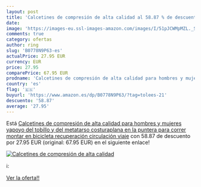 ```yaml
---
layout: post
title: 'Calcetines de compresión de alta calidad al 58.87 % de descuento'
date: 
image: 'https://images-eu.ssl-images-amazon.com/images/I/51pJCWMpMZL._SL200_.jpg'
comments: true
category: ofertas
author: ring
slug: 'B0778N9P63-es'
actualPrice: 27.95 EUR
currency: EUR
price: 27.95
comparePrice: 67.95 EUR
prodname: 'Calcetines de compresión de alta calidad para hombres y mujeres  yapoyo del tobillo y del metatarso  costuraplana en la puntera  para correr  montar en bicicleta  recuperación  circulación  viaje'
country: 'es'
flag: '🇪🇸'
buyurl: 'https://www.amazon.es/dp/B0778N9P63/?tag=tolees-21'
descuento: '58.87'
average: '27.95'
---
```


Está [Calcetines de compresión de alta calidad para hombres y mujeres  yapoyo del tobillo y del metatarso  costuraplana en la puntera  para correr  montar en bicicleta  recuperación  circulación  viaje](https://www.amazon.es/dp/B0778N9P63/?tag=tolees-21) con 58.87 de descuento por 27.95 EUR (original: 67.95 EUR) en el siguiente enlace!

[![Calcetines de compresión de alta calidad](https://images-eu.ssl-images-amazon.com/images/I/51pJCWMpMZL._SL200_.jpg)](https://www.amazon.es/dp/B0778N9P63/?tag=tolees-21)

ℹ️:


[Ver la oferta!!](https://www.amazon.es/dp/B0778N9P63/?tag=tolees-21)
